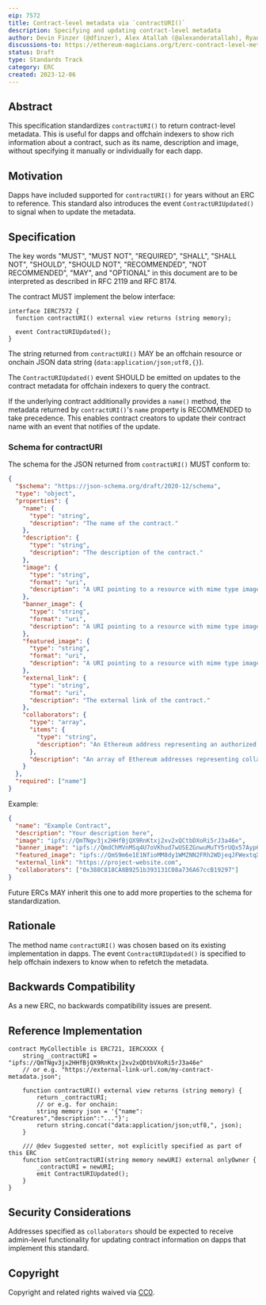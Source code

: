 ```yaml
---
eip: 7572
title: Contract-level metadata via `contractURI()`
description: Specifying and updating contract-level metadata
author: Devin Finzer (@dfinzer), Alex Atallah (@alexanderatallah), Ryan Ghods (@ryanio)
discussions-to: https://ethereum-magicians.org/t/erc-contract-level-metadata-via-contracturi/17157
status: Draft
type: Standards Track
category: ERC
created: 2023-12-06
---
```


## Abstract

This specification standardizes `contractURI()` to return contract-level metadata. This is useful for dapps and offchain indexers to show rich information about a contract, such as its name, description and image, without specifying it manually or individually for each dapp.

## Motivation

Dapps have included supported for `contractURI()` for years without an ERC to reference. This standard also introduces the event `ContractURIUpdated()` to signal when to update the metadata.

## Specification

The key words "MUST", "MUST NOT", "REQUIRED", "SHALL", "SHALL NOT", "SHOULD", "SHOULD NOT", "RECOMMENDED", "NOT RECOMMENDED", "MAY", and "OPTIONAL" in this document are to be interpreted as described in RFC 2119 and RFC 8174.

The contract MUST implement the below interface:

```solidity
interface IERC7572 {
  function contractURI() external view returns (string memory);

  event ContractURIUpdated();
}
```

The string returned from `contractURI()` MAY be an offchain resource or onchain JSON data string (`data:application/json;utf8,{}`).

The `ContractURIUpdated()` event SHOULD be emitted on updates to the contract metadata for offchain indexers to query the contract.

If the underlying contract additionally provides a `name()` method, the metadata returned by `contractURI()`'s `name` property is RECOMMENDED to take precedence. This enables contract creators to update their contract name with an event that notifies of the update.

### Schema for contractURI

The schema for the JSON returned from `contractURI()` MUST conform to:

```json
{
  "$schema": "https://json-schema.org/draft/2020-12/schema",
  "type": "object",
  "properties": {
    "name": {
      "type": "string",
      "description": "The name of the contract."
    },
    "description": {
      "type": "string",
      "description": "The description of the contract."
    },
    "image": {
      "type": "string",
      "format": "uri",
      "description": "A URI pointing to a resource with mime type image/* that represents the contract, typically displayed as a profile picture for the contract."
    },
    "banner_image": {
      "type": "string",
      "format": "uri",
      "description": "A URI pointing to a resource with mime type image/* that represents the contract, displayed as a banner image for the contract."
    },
    "featured_image": {
      "type": "string",
      "format": "uri",
      "description": "A URI pointing to a resource with mime type image/* that represents the featured image for the contract, typically used for a highlight section."
    },
    "external_link": {
      "type": "string",
      "format": "uri",
      "description": "The external link of the contract."
    },
    "collaborators": {
      "type": "array",
      "items": {
        "type": "string",
        "description": "An Ethereum address representing an authorized editor of the contract."
      },
      "description": "An array of Ethereum addresses representing collaborators (authorized editors) of the contract."
    }
  },
  "required": ["name"]
}
```

Example:

```json
{
  "name": "Example Contract",
  "description": "Your description here",
  "image": "ipfs://QmTNgv3jx2HHfBjQX9RnKtxj2xv2xQCtbDXoRi5rJ3a46e",
  "banner_image": "ipfs://QmdChMVnMSq4U7oVKhud7wUSEZGnwuMuTY5rUQx57Ayp6H",
  "featured_image": "ipfs://QmS9m6e1E1NfioMM8dy1WMZNN2FRh2WDjeqJFWextqXCT8",
  "external_link": "https://project-website.com",
  "collaborators": ["0x388C818CA8B9251b393131C08a736A67ccB19297"]
}
```

Future ERCs MAY inherit this one to add more properties to the schema for standardization.

## Rationale

The method name `contractURI()` was chosen based on its existing implementation in dapps. The event `ContractURIUpdated()` is specified to help offchain indexers to know when to refetch the metadata.

## Backwards Compatibility

As a new ERC, no backwards compatibility issues are present.

## Reference Implementation

```solidity
contract MyCollectible is ERC721, IERCXXXX {
    string _contractURI = "ipfs://QmTNgv3jx2HHfBjQX9RnKtxj2xv2xQDtbVXoRi5rJ3a46e"
    // or e.g. "https://external-link-url.com/my-contract-metadata.json";

    function contractURI() external view returns (string memory) {
        return _contractURI;
        // or e.g. for onchain:
        string memory json = '{"name": "Creatures","description":"..."}';
        return string.concat("data:application/json;utf8,", json);
    }

    /// @dev Suggested setter, not explicitly specified as part of this ERC
    function setContractURI(string memory newURI) external onlyOwner {
        _contractURI = newURI;
        emit ContractURIUpdated();
    }
}
```

## Security Considerations

Addresses specified as `collaborators` should be expected to receive admin-level functionality for updating contract information on dapps that implement this standard.

## Copyright

Copyright and related rights waived via [CC0](../LICENSE.md).
